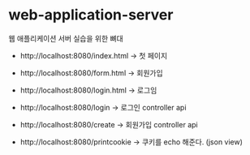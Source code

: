 web-application-server
======================

웹 애플리케이션 서버 실습을 위한 뼈대


- http://localhost:8080/index.html -> 첫 페이지
- http://localhost:8080/form.html -> 회원가입
- http://localhost:8080/login.html -> 로그임

- http://localhost:8080/login -> 로그인 controller api
- http://localhost:8080/create -> 회원가입 controller api
- http://localhost:8080/printcookie -> 쿠키를 echo 해준다. (json view)
